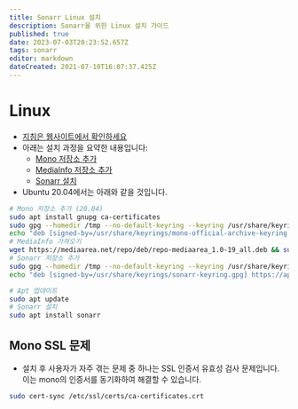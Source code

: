 ```yaml
---
title: Sonarr Linux 설치
description: Sonarr을 위한 Linux 설치 가이드
published: true
date: 2023-07-03T20:23:52.657Z
tags: sonarr
editor: markdown
dateCreated: 2021-07-10T16:07:37.425Z
---
```


# Linux

- [지침은 웹사이트에서 확인하세요](https://sonarr.tv/#downloads-v3-linux)
- 아래는 설치 과정을 요약한 내용입니다:
  - [Mono 저장소 추가](https://www.mono-project.com/download/stable/#download-lin-ubuntu)
  - [MediaInfo 저장소 추가](https://mediaarea.net/en/Repos)
  - [Sonarr 설치](https://sonarr.tv/#downloads-v3-linux)
- Ubuntu 20.04에서는 아래와 같을 것입니다.

```bash
# Mono 저장소 추가 (20.04)
sudo apt install gnupg ca-certificates
sudo gpg --homedir /tmp --no-default-keyring --keyring /usr/share/keyrings/mono-official-archive-keyring.gpg --keyserver hkp://keyserver.ubuntu.com:80 --recv-keys 3FA7E0328081BFF6A14DA29AA6A19B38D3D831EF
echo "deb [signed-by=/usr/share/keyrings/mono-official-archive-keyring.gpg] https://download.mono-project.com/repo/ubuntu stable-focal main" | sudo tee /etc/apt/sources.list.d/mono-official-stable.list
# MediaInfo 가져오기
wget https://mediaarea.net/repo/deb/repo-mediaarea_1.0-19_all.deb && sudo dpkg -i repo-mediaarea_1.0-19_all.deb
# Sonarr 저장소 추가
sudo gpg --homedir /tmp --no-default-keyring --keyring /usr/share/keyrings/sonarr-keyring.gpg --keyserver hkp://keyserver.ubuntu.com:80 --recv-keys 2009837CBFFD68F45BC180471F4F90DE2A9B4BF8
echo "deb [signed-by=/usr/share/keyrings/sonarr-keyring.gpg] https://apt.sonarr.tv/ubuntu focal main" | sudo tee /etc/apt/sources.list.d/sonarr.list

# Apt 업데이트
sudo apt update
# Sonarr 설치
sudo apt install sonarr
```

## Mono SSL 문제

- 설치 후 사용자가 자주 겪는 문제 중 하나는 SSL 인증서 유효성 검사 문제입니다. 이는 mono의 인증서를 동기화하여 해결할 수 있습니다.

```bash
sudo cert-sync /etc/ssl/certs/ca-certificates.crt
```